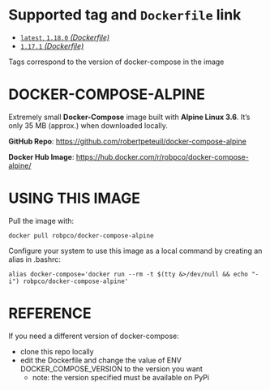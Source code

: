 # Supported tag and `Dockerfile` link

- [`latest`, `1.18.0` _(Dockerfile)_](https://github.com/robertpeteuil/docker-compose-alpine/blob/7f5827df56639565a2f644d1ae70adf240bb5179/Dockerfile)
- [`1.17.1` _(Dockerfile)_](https://github.com/robertpeteuil/docker-compose-alpine/blob/a959e78571971578d2819230ec640417378562c8/Dockerfile)

Tags correspond to the version of docker-compose in the image

# DOCKER-COMPOSE-ALPINE

Extremely small **Docker-Compose** image built with **Alpine Linux 3.6**.  It’s only 35 MB (approx.) when downloaded locally.

**GitHub Repo**: <https://github.com/robertpeteuil/docker-compose-alpine>

**Docker Hub Image**: <https://hub.docker.com/r/robpco/docker-compose-alpine/>

# USING THIS IMAGE

Pull the image with:

```shell
docker pull robpco/docker-compose-alpine
```

Configure your system to use this image as a local command by creating an alias in .bashrc:

```shell
alias docker-compose='docker run --rm -t $(tty &>/dev/null && echo "-i") robpco/docker-compose-alpine'
```

# REFERENCE

If you need a different version of docker-compose:
- clone this repo locally
- edit the Dockerfile and change the value of ENV DOCKER_COMPOSE_VERSION to the version you want
  - note: the version specified must be available on PyPi
